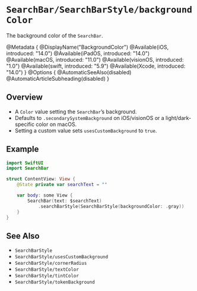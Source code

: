 # ``SearchBar/SearchBarStyle/backgroundColor``

The background color of the `SearchBar`.

@Metadata {
    @DisplayName("BackgroundColor")
    @Available(iOS, introduced: "14.0")
    @Available(iPadOS, introduced: "14.0")
    @Available(macOS, introduced: "11.0")
    @Available(visionOS, introduced: "1.0")
    @Available(swift, introduced: "5.9")
    @Available(Xcode, introduced: "14.0")
}
@Options {
    @AutomaticSeeAlso(disabled)
    @AutomaticArticleSubheading(disabled)
}

## Overview

- A `Color` value setting the `SearchBar`’s background.
- Defaults to `.secondarySystemBackground` on iOS/visionOS or a light/dark-specific color on macOS.
- Setting a custom value sets ``usesCustomBackground`` to `true`.

## Example

```swift
import SwiftUI
import SearchBar

struct ContentView: View {
    @State private var searchText = ""

    var body: some View {
        SearchBar(text: $searchText)
            .searchBarStyle(SearchBarStyle(backgroundColor: .gray))
    }
}
```

## See Also

- ``SearchBarStyle``
- ``SearchBarStyle/usesCustomBackground``
- ``SearchBarStyle/cornerRadius``
- ``SearchBarStyle/textColor``
- ``SearchBarStyle/tintColor``
- ``SearchBarStyle/tokenBackground``
